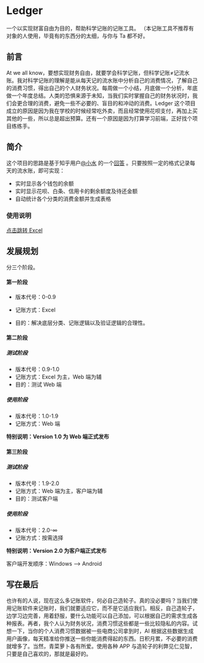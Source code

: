 # Ledger

一个以实现财富自由为目的，帮助科学记账的记账工具。
（本记账工具不推荐有对象的人使用，毕竟有的东西分的太细，与你与 Ta 都不好。


## 前言

At we all know，要想实现财务自由，就要学会科学记账，但科学记账≠记流水账。我对科学记账的理解是能从每天记的流水账中分析自己的消费情况，了解自己的消费习惯，得出自己的个人财务状况。每周做一个小结，月底做一个分析，年底做一个年度总结。人类的恐惧来源于未知，当我们实时掌握自己的财务状况时，我们会更合理的消费，避免一些不必要的、盲目的和冲动的消费。Ledger 这个项目成立的原因是因为我在学校的时候经常吃外卖，而且经常使用花呗支付，再加上买其他的一些，所以总是超出预算。还有一个原因是因为打算学习前端，正好找个项目练练手。



## 简介

这个项目的思路是基于知乎用户[@小水](https://www.zhihu.com/people/pan-76-91) 的一个[回答](https://www.zhihu.com/question/25048034/answer/714353658) 。只要按照一定的格式记录每天的流水账，即可实现：

+ 实时显示各个钱包的余额
+ 实时显示花呗、白条、信用卡的剩余额度及待还金额
+ 自动统计各个分类的消费金额并生成表格



### 使用说明

[点击跳转 Excel](https://github.com/Ackerven/Ledger/tree/master/Excel)


## 发展规划

分三个阶段。

#### 第一阶段

+ 版本代号：0-0.9

+ 记账方式：Excel

+ 目的：解决底层分类、记账逻辑以及验证逻辑的合理性。

#### 第二阶段

##### 测试阶段

+ 版本代号：0.9-1.0
+ 记账方式：Excel 为主，Web 端为辅
+ 目的：测试 Web 端

##### 使用阶段

+ 版本代号：1.0-1.9
+ 记账方式：Web 端

**特别说明：Version 1.0 为 Web 端正式发布**

#### 第三阶段

##### 测试阶段

+ 版本代号：1.9-2.0
+ 记账方式：Web 端为主，客户端为辅
+ 目的：测试客户端

##### 使用阶段

+ 版本代号：2.0-∞
+ 记账方式：按需选择

**特别说明：Version 2.0 为客户端正式发布**

客户端开发顺序：Windows ⟶ Android



## 写在最后

也许有的人说，现在这么多记账软件，何必自己造轮子。真的没必要吗？当我们使用记账软件来记账时，我们就要适应它，而不是它适应我们。相反，自己造轮子，边学习边完善，用着舒服，要什么功能可以自己添加，可以根据自己的需求生成各种报表。再者，我个人认为财务状况，消费习惯这些都是一些比较隐私的内容。试想一下，当你的个人消费习惯数据被一些电商公司拿到时，AI 根据这些数据生成用户画像，每天精准给你推送一些你能消费得起的东西。日积月累，不必要的消费就增多了。当然，青菜萝卜各有所爱。使用各种 APP 与造轮子的利弊见仁见智，只要是自己喜欢的，那就是最好的。
